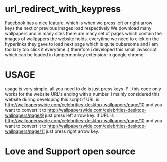 # url_redirect_with_keypress
Facebook has a nice feature, which is when we press left or right arrow keys the next or previous images load respectively
We download many wallpapers and in many sites there are many set of pages which contain the images of wallpapers the website holds. everytime we need to click on the hyperlinks they gave to load next page which is quite cubersome and i am too lazy too click it everytime :)
therefore i developed this small javascript which can be loaded in tampermonkey extension in google chrome.
# USAGE
usage is very simple. all you need to do is just press keys :P .
this code only works for the website URL's ending with a number. i mainly considered this website during developing this script
if URL is http://wallpaperswide.com/celebrities-desktop-wallpapers/page/10 and you want to convert it to http://wallpaperswide.com/celebrities-desktop-wallpapers/page/9 just press left arrow key.
if URL is http://wallpaperswide.com/celebrities-desktop-wallpapers/page/10 and you want to convert it to http://wallpaperswide.com/celebrities-desktop-wallpapers/page/11 just press right arrow key.
# Love and Support open source
